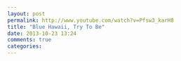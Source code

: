 ```yaml
---
layout: post
permalink: http://www.youtube.com/watch?v=Pfsw3_karH8
title: "Blue Hawaii, Try To Be"
date: 2013-10-23 13:24
comments: true
categories: 
---
```

